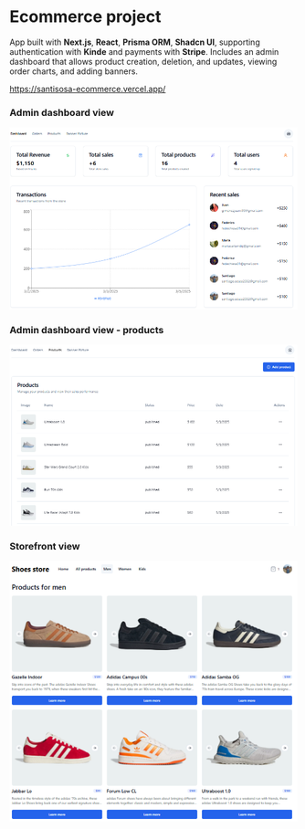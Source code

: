 # Ecommerce project

App built with **Next.js**, **React**, **Prisma ORM**, **Shadcn UI**, supporting authentication with **Kinde** and payments with **Stripe**. Includes an admin dashboard that allows product creation, deletion, and updates, viewing order charts, and adding banners.

https://santisosa-ecommerce.vercel.app/


### Admin dashboard view

![image alt](https://github.com/sosasanti/ecommerce-project/blob/main/screenshot-admin-1.png?raw=true)

### Admin dashboard view - products

![image alt](https://github.com/sosasanti/ecommerce-project/blob/main/screenshot-admin-2.png?raw=true)

### Storefront view

![image alt](https://github.com/sosasanti/ecommerce-project/blob/main/screenshot-storefront.png?raw=true)
